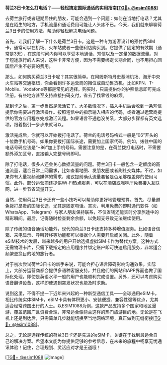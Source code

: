 **荷兰3日卡怎么打电话？——轻松搞定国际通话的实用指南[[TG💪+ @esim1088](https://t.me/s/esim1088)]**

去荷兰旅行或者短期居住的朋友，可能会遇到一个问题：如何在当地打电话？尤其是在陌生的地方，手机流量和通话费用可能让人头疼不已。今天，我们就来聊聊荷兰3日卡的使用方法，帮助你轻松解决电话问题。

首先，让我们了解一下什么是荷兰3日卡。这是一种专为游客设计的预付费SIM卡，通常可以在机场、火车站或者一些便利店购买到。它提供了固定的有效期（通常是3天），在这段时间内你可以享受本地通话、短信以及一定量的数据流量。对于短途旅行的人来说，这种卡非常方便，因为不需要绑定长期合同，也不用担心回国后产生不必要的费用。

那么，如何购买荷兰3日卡呢？其实很简单。在阿姆斯特丹史基浦机场、海牙中央火车站等交通枢纽，你会看到许多运营商的摊位或自动售货机。比如KPN、T-Mobile、Vodafone等都是常见的选择。购买时，只需提供你的护照信息即可完成注册。有些地方甚至支持直接扫码支付，省去了找零钱的麻烦。

拿到卡之后，第一步当然是激活它了。大多数情况下，插入手机后会收到一条短信提示你需要进行激活操作。按照短信中的指示输入相应的代码，或者通过运营商提供的官方应用程序完成激活流程。如果语言不通也没关系，大部分步骤都有英文选项，跟着指引一步步来就可以。

激活完成后，你就可以开始拨打电话了。荷兰的电话号码格式一般是“06”开头的十位数手机号码。如果你要拨打国际长途，需要加上国家代码。例如，拨往中国的电话号码应该是“+86”加上手机号码。需要注意的是，在荷兰拨打电话时，不需要额外添加区号，直接输入完整号码即可。

除了打电话，很多人还会关心数据流量的问题。荷兰3日卡一般包含一定额度的高速流量，适合日常上网需求，比如查看地图、发朋友圈或者刷社交媒体。不过，如果你有大量视频流媒体的需求，建议提前确认流量套餐是否足够覆盖你的使用习惯。此外，部分运营商还提供Wi-Fi热点服务，可以在酒店或咖啡厅免费接入互联网，进一步节省流量开支。

当然，使用荷兰3日卡还有一些小技巧可以帮助你更好地管理预算。首先，尽量避免拨打昂贵的国际长途，尤其是固定电话。其次，利用免费的即时通讯软件（如WhatsApp、Telegram）与家人朋友保持联系，不仅省钱还能实时分享旅途中的精彩瞬间。最后，记得随时检查剩余余额，以免超支导致无法继续使用。

除了传统的语音通话功能外，现代的荷兰3日卡还支持多种增值服务。比如语音信箱、来电显示、呼叫转移等功能都可以根据个人需要开启或关闭。此外，随着eSIM技术的发展，越来越多的用户开始选择虚拟SIM卡作为替代方案。这种方式无需物理卡片，只需下载指定的应用程序并绑定账户即可快速启用服务，非常适合频繁更换目的地的旅行者。

对于初次尝试荷兰3日卡的新手来说，可能会担心语言障碍影响沟通效果。实际上，大部分运营商都会提供多语种客服支持，并且他们的网站和APP界面也做了国际化处理，即使是英语水平一般的用户也能顺利完成设置。另外，还可以考虑购买语音翻译设备，这样即使遇到突发状况也能及时求助。

说到这里，不得不提一下近年来兴起的一种新型通信工具——全球通用eSIM卡。相比传统实体SIM卡，eSIM卡具有体积更小、安装便捷、兼容性强等优点，尤其适合经常跨国出行的人士。以ESIM1088为例，这款产品支持多个国家和地区漫游，覆盖范围广且资费合理，非常适合像荷兰这样的热门旅游目的地。无论是在飞机上还是到达后，只需简单几步就能切换至当地网络环境，真正做到无缝衔接[[TG💪+ @esim1088](https://t.me/s/esim1088)]。

总之，无论是选择传统的荷兰3日卡还是先进的eSIM卡，关键在于找到最适合自己的解决方案。希望本文能为你提供足够的参考信息，在未来的旅程中畅享无忧通讯体验！记住，合理规划、灵活应对才是王道哦！

[[TG💪+ @esim1088](https://t.me/s/esim1088) ![Image](https://i.postimg.cc/4NQfJmqS/Snipaste-2025-05-13-00-14-12.png)]